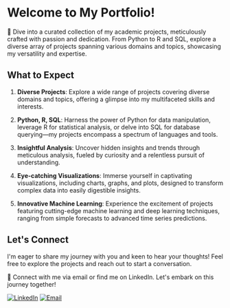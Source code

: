 # Welcome to My Portfolio!

🚀 Dive into a curated collection of my academic projects, meticulously crafted with passion and dedication. From Python to R and SQL, explore a diverse array of projects spanning various domains and topics, showcasing my versatility and expertise.

## What to Expect

1. **Diverse Projects**: Explore a wide range of projects covering diverse domains and topics, offering a glimpse into my multifaceted skills and interests.

2. **Python, R, SQL**: Harness the power of Python for data manipulation, leverage R for statistical analysis, or delve into SQL for database querying—my projects encompass a spectrum of languages and tools.

3. **Insightful Analysis**: Uncover hidden insights and trends through meticulous analysis, fueled by curiosity and a relentless pursuit of understanding.

4. **Eye-catching Visualizations**: Immerse yourself in captivating visualizations, including charts, graphs, and plots, designed to transform complex data into easily digestible insights.

5. **Innovative Machine Learning**: Experience the excitement of projects featuring cutting-edge machine learning and deep learning techniques, ranging from simple forecasts to advanced time series predictions.

## Let's Connect

I'm eager to share my journey with you and keen to hear your thoughts! Feel free to explore the projects and reach out to start a conversation.

📧 Connect with me via email or find me on LinkedIn. Let's embark on this journey together!

[![LinkedIn](https://www.google.com/url?sa=i&url=https%3A%2F%2Fwww.freepik.com%2Ficons%2Flinkedin&psig=AOvVaw3rhXAVguFgbBPGUF8-ZR8x&ust=1715125202991000&source=images&cd=vfe&opi=89978449&ved=0CBIQjRxqFwoTCPiyjLyZ-oUDFQAAAAAdAAAAABAE)](https://www.linkedin.com/in/inoue-masaya/)
[![Email](https://img.shields.io/badge/Email-Contact-green)](mailto:masaya.mishima.23@gmail.com)




